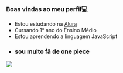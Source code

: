 ### Boas vindas ao meu perfil💻

- Estou estudando na [Alura](https://www.alura.com.br)
- Cursando 1° ano do Ensino Médio
- Estou aprendendo a linguagem JavaScript
- ### sou muito fã de one piece
![](https://media.tenor.com/e-ttxLHcNZEAAAAM/luffy-smiling.gif)

